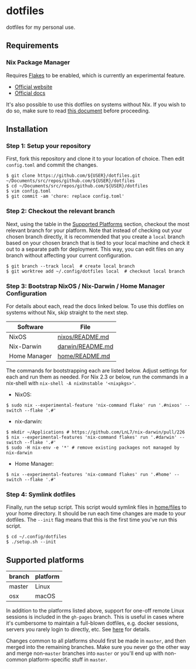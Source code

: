 # dotfiles

dotfiles for my personal use.

## Requirements

### Nix Package Manager

Requires [Flakes](https://nixos.wiki/wiki/Flakes) to be enabled, which is
currently an experimental feature.

- [Official website](https://nixos.org)
- [Official docs](https://nixos.org/learn.html)

It's also possible to use this dotfiles on systems without Nix. If you wish to
do so, make sure to read [this document](home/README.md) before proceeding.

## Installation

### Step 1: Setup your repository

First, fork this repository and clone it to your location of choice. Then edit
`config.toml` and commit the changes.

```console
$ git clone https://github.com/${USER}/dotfiles.git ~/Documents/src/repos/github.com/${USER}/dotfiles
$ cd ~/Documents/src/repos/github.com/${USER}/dotfiles
$ vim config.toml
$ git commit -am 'chore: replace config.toml'
```

### Step 2: Checkout the relevant branch

Next, using the table in the [Supported Platforms](#supported-platforms)
section, checkout the most relevant branch for your platform. Note that instead
of checking out your chosen branch directly, it is recommended that you create a
`local` branch based on your chosen branch that is tied to your local machine
and check it out to a separate path for deployment. This way, you can edit files
on any branch without affecting your current configuration.

```console
$ git branch --track local  # create local branch
$ git worktree add ~/.config/dotfiles local  # checkout local branch
```

### Step 3: Bootstrap NixOS / Nix-Darwin / Home Manager Configuration

For details about each, read the docs linked below. To use this dotfiles on
systems without Nix, skip straight to the next step.

| Software     | File                                 |
| ------------ | ------------------------------------ |
| NixOS        | [nixos/README.md](nixos/README.md)   |
| Nix-Darwin   | [darwin/README.md](darwin/README.md) |
| Home Manager | [home/README.md](home/README.md)     |

The commands for bootstrapping each are listed below. Adjust settings for each
and run them as needed. For Nix 2.3 or below, run the commands in a nix-shell
with `nix-shell -A nixUnstable '<nixpkgs>'`.

- NixOS:

```console
$ sudo nix --experimental-feature 'nix-command flake' run '.#nixos' -- switch --flake '.#'
```

- nix-darwin:

```console
$ mkdir ~/Applications # https://github.com/LnL7/nix-darwin/pull/226
$ nix --experimental-features 'nix-command flakes' run '.#darwin' -- switch --flake '.#'
$ sudo -H nix-env -e '*' # remove existing packages not managed by nix-darwin
```

- Home Manager:

```console
$ nix --experimental-features 'nix-command flakes' run '.#home' -- switch --flake '.#'
```

### Step 4: Symlink dotfiles

Finally, run the setup script. This script would symlink files in
[home/files](home/files) to your home directory. It should be run each time
changes are made to your dotfiles. The `--init` flag means that this is the
first time you've run this script.

```console
$ cd ~/.config/dotfiles
$ ./setup.sh --init
```

## Supported platforms

| branch | platform |
| ------ | -------- |
| master | Linux    |
| osx    | macOS    |

In addition to the platforms listed above, support for one-off remote Linux
sessions is included in the `gh-pages` branch. This is useful in cases where
it's cumbersome to maintain a full-blown dotfiles, e.g. docker sessions, servers
you rarely login to directly, etc. See
[here](https://www.midchildan.org/dotfiles) for details.

Changes common to all platforms should first be made in `master`, and then
merged into the remaining branches. Make sure you never go the other way and
merge non-`master` branches into `master` or you'll end up with non-common
platform-specific stuff in `master`.

